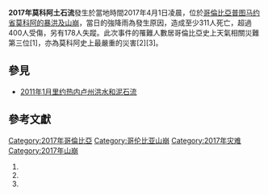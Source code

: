 **2017年莫科阿土石流**發生於當地時間2017年4月1日凌晨，位於[哥倫比亞](https://zh.wikipedia.org/wiki/哥倫比亞 "wikilink")[普图马约省](../Page/普图马约省.md "wikilink")[莫科阿的暴洪及山崩](https://zh.wikipedia.org/wiki/莫科阿 "wikilink")，當日的強降雨為發生原因，造成至少311人死亡，超過400人受傷，另有178人失蹤。此次事件的罹難人數居哥倫比亞史上天氣相關災難第三位\[1\]，亦為莫科阿史上最嚴重的災害\[2\]\[3\]。

## 參見

  - [2011年1月里约热内卢州洪水和泥石流](../Page/2011年1月里约热内卢州洪水和泥石流.md "wikilink")

## 參考文獻

[Category:2017年哥倫比亞](https://zh.wikipedia.org/wiki/Category:2017年哥倫比亞 "wikilink") [Category:哥伦比亚山崩](https://zh.wikipedia.org/wiki/Category:哥伦比亚山崩 "wikilink") [Category:2017年灾难](https://zh.wikipedia.org/wiki/Category:2017年灾难 "wikilink") [Category:2017年山崩](https://zh.wikipedia.org/wiki/Category:2017年山崩 "wikilink")

1.
2.
3.
